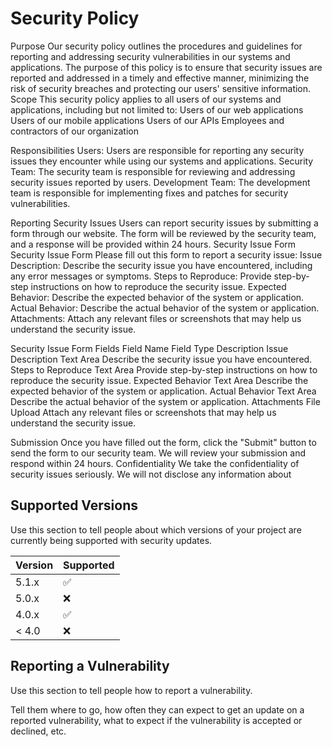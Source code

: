 # Security Policy
Purpose
Our security policy outlines the procedures and guidelines for reporting and addressing security vulnerabilities in our systems and applications. The purpose of this policy is to ensure that security issues are reported and addressed in a timely and effective manner, minimizing the risk of security breaches and protecting our users' sensitive information.
Scope
This security policy applies to all users of our systems and applications, including but not limited to:
Users of our web applications
Users of our mobile applications
Users of our APIs
Employees and contractors of our organization

Responsibilities
Users: Users are responsible for reporting any security issues they encounter while using our systems and applications.
Security Team: The security team is responsible for reviewing and addressing security issues reported by users.
Development Team: The development team is responsible for implementing fixes and patches for security vulnerabilities.

Reporting Security Issues
Users can report security issues by submitting a form through our website. The form will be reviewed by the security team, and a response will be provided within 24 hours.
Security Issue Form
Security Issue Form
Please fill out this form to report a security issue:
Issue Description: Describe the security issue you have encountered, including any error messages or symptoms.
Steps to Reproduce: Provide step-by-step instructions on how to reproduce the security issue.
Expected Behavior: Describe the expected behavior of the system or application.
Actual Behavior: Describe the actual behavior of the system or application.
Attachments: Attach any relevant files or screenshots that may help us understand the security issue.

Security Issue Form Fields
Field Name	Field Type	Description
Issue Description	Text Area	Describe the security issue you have encountered.
Steps to Reproduce	Text Area	Provide step-by-step instructions on how to reproduce the security issue.
Expected Behavior	Text Area	Describe the expected behavior of the system or application.
Actual Behavior	Text Area	Describe the actual behavior of the system or application.
Attachments	File Upload	Attach any relevant files or screenshots that may help us understand the security issue.

Submission
Once you have filled out the form, click the "Submit" button to send the form to our security team. We will review your submission and respond within 24 hours.
Confidentiality
We take the confidentiality of security issues seriously. We will not disclose any information about

## Supported Versions

Use this section to tell people about which versions of your project are
currently being supported with security updates.

| Version | Supported          |
| ------- | ------------------ |
| 5.1.x   | :white_check_mark: |
| 5.0.x   | :x:                |
| 4.0.x   | :white_check_mark: |
| < 4.0   | :x:                |

## Reporting a Vulnerability

Use this section to tell people how to report a vulnerability.

Tell them where to go, how often they can expect to get an update on a
reported vulnerability, what to expect if the vulnerability is accepted or
declined, etc.
